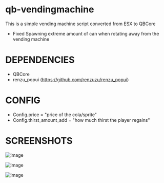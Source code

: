 # qb-vendingmachine
This is a simple vending machine script converted from ESX to QBCore

- Fixed Spawning extreme amount of can when rotating away from the vending machine


# DEPENDENCIES
- QBCore
- renzu_popui (https://github.com/renzuzu/renzu_popui)

# CONFIG
- Config.price = "price of the cola/sprite"
- Config.thirst_amount_add = "how much thirst the player regains"
 
 # SCREENSHOTS
 
 ![image](https://user-images.githubusercontent.com/62212268/147826204-5830d547-f9e0-4848-bdcb-1834883eea1b.png)
 
 ![image](https://user-images.githubusercontent.com/62212268/147826225-60ddaf14-b8fe-4d89-93dd-df5423a88a56.png)

![image](https://user-images.githubusercontent.com/62212268/147826234-363db290-17eb-48fc-9e69-408c367ce9ea.png)

